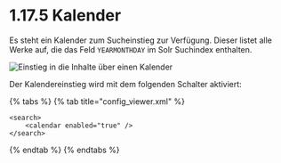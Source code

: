 # 1.17.5 Kalender

Es steht ein Kalender zum Sucheinstieg zur Verfügung. Dieser listet alle Werke auf, die das Feld `YEARMONTHDAY` im Solr Suchindex enthalten.

![Einstieg in die Inhalte über einen Kalender](../../../.gitbook/assets/conf\_1.17.5.png)

Der Kalendereinstieg wird mit dem folgenden Schalter aktiviert:

{% tabs %}
{% tab title="config_viewer.xml" %}
```markup
<search>
    <calendar enabled="true" />
</search>
```
{% endtab %}
{% endtabs %}
